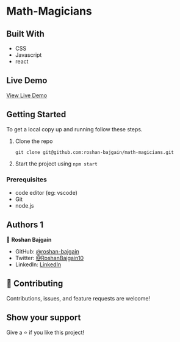 # Math-Magicians

## Built With

- CSS
- Javascript
- react

## Live Demo

[View Live Demo](https://roshan-bajgain.github.io/math-magicians/)

## Getting Started

To get a local copy up and running follow these steps.

1. Clone the repo
   ```
   git clone git@github.com:roshan-bajgain/math-magicians.git
   ```

3. Start the project using `npm start`


### Prerequisites

- code editor (eg: vscode)
- Git
- node.js

## Authors 1

👤 **Roshan Bajgain**

- GitHub: [@roshan-bajgain](https://github.com/roshan-bajgain)
- Twitter: [@RoshanBajgain10](https://twitter.com/RoshanBajgain10)
- LinkedIn: [LinkedIn](https://www.linkedin.com/in/roshan-bazgain/)


## 🤝 Contributing

Contributions, issues, and feature requests are welcome!

## Show your support

Give a ⭐️ if you like this project!
